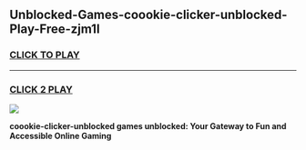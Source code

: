 
## Unblocked-Games-coookie-clicker-unblocked-Play-Free-zjm1l
<h3>
<a href="https://premium76.site?title=coookie-clicker-unblocked&ref=23A">CLICK TO PLAY</a></h3>
<hr>

<h3>
<a href="https://premium76.site?title=coookie-clicker-unblocked&ref=23A">CLICK 2 PLAY</a>
  
</h3>

<a href="https://premium76.site?title=coookie-clicker-unblocked&ref=23A"><img src="https://clearcache.store/games.png"></a>


**coookie-clicker-unblocked games unblocked: Your Gateway to Fun and Accessible Online Gaming**
